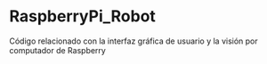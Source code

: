 # RaspberryPi_Robot
Código relacionado con la interfaz gráfica de usuario y la visión por computador de Raspberry
